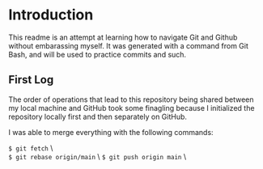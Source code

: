 # Introduction

This readme is an attempt at learning how to navigate Git and Github without embarassing myself. 
It was generated with a command from Git Bash, and will be used to practice commits and such.

## First Log

The order of operations that lead to this repository being shared between my local machine and GitHub
took some finagling because I initialized the repository locally first and then separately on GitHub. 

I was able to merge everything with the following commands:

``` $ git fetch ``` \  
``` $ git rebase origin/main ``` \ 
``` $ git push origin main ``` \